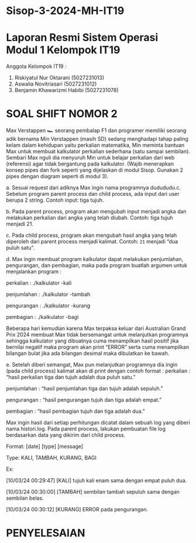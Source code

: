 # Sisop-3-2024-MH-IT19
# Laporan Resmi Sistem Operasi Modul 1 Kelompok IT19

Anggota Kelompok IT19 : 
1. Riskiyatul Nur Oktarani (5027231013)
2. Aswalia Novitriasari (5027231012)
3. Benjamin Khawarizmi Habibi (5027231078)

# SOAL SHIFT NOMOR 2
Max Verstappen 🏎️ seorang pembalap F1 dan programer memiliki seorang adik bernama Min Verstappen (masih SD) sedang menghadapi tahap paling kelam dalam kehidupan yaitu perkalian matematika, Min meminta bantuan Max untuk membuat kalkulator perkalian sederhana (satu sampai sembilan). Sembari Max nguli dia menyuruh Min untuk belajar perkalian dari web (referensi) agar tidak bergantung pada kalkulator.
(Wajib menerapkan konsep pipes dan fork seperti yang dijelaskan di modul Sisop. Gunakan 2 pipes dengan diagram seperti di modul 3).

a. Sesuai request dari adiknya Max ingin nama programnya dudududu.c. Sebelum program parent process dan child process, ada input dari user berupa 2 string. Contoh input: tiga tujuh. 

b. Pada parent process, program akan mengubah input menjadi angka dan melakukan perkalian dari angka yang telah diubah. Contoh: tiga tujuh menjadi 21. 

c. Pada child process, program akan mengubah hasil angka yang telah diperoleh dari parent process menjadi kalimat. Contoh: `21` menjadi “dua puluh satu”.

d. Max ingin membuat program kalkulator dapat melakukan penjumlahan, pengurangan, dan pembagian, maka pada program buatlah argumen untuk menjalankan program : 

perkalian	: ./kalkulator -kali

penjumlahan	: ./kalkulator -tambah

pengurangan	: ./kalkulator -kurang

pembagian	: ./kalkulator -bagi

Beberapa hari kemudian karena Max terpaksa keluar dari Australian Grand Prix 2024 membuat Max tidak bersemangat untuk melanjutkan programnya sehingga kalkulator yang dibuatnya cuma menampilkan hasil positif jika bernilai negatif maka program akan print “ERROR” serta cuma menampilkan bilangan bulat jika ada bilangan desimal maka dibulatkan ke bawah.

e. Setelah diberi semangat, Max pun melanjutkan programnya dia ingin (pada child process) kalimat akan di print dengan contoh format : 
perkalian	: “hasil perkalian tiga dan tujuh adalah dua puluh satu.”

penjumlahan	: “hasil penjumlahan tiga dan tujuh adalah sepuluh.”

pengurangan	: “hasil pengurangan tujuh dan tiga adalah empat.”

pembagian	: “hasil pembagian tujuh dan tiga adalah dua.”

Max ingin hasil dari setiap perhitungan dicatat dalam sebuah log yang diberi nama histori.log. Pada parent process, lakukan pembuatan file log berdasarkan data yang dikirim dari child process. 

Format: [date] [type] [message]

Type: KALI, TAMBAH, KURANG, BAGI

Ex:

[10/03/24 00:29:47] [KALI] tujuh kali enam sama dengan empat puluh dua.

[10/03/24 00:30:00] [TAMBAH] sembilan tambah sepuluh sama dengan sembilan belas.

[10/03/24 00:30:12] [KURANG] ERROR pada pengurangan.

# PENYELESAIAN

